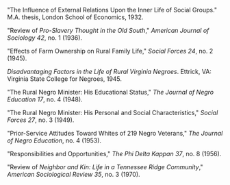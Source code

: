 "The Influence of External Relations Upon the Inner Life of Social Groups." M.A. thesis, London School of Economics, 1932. 

"Review of *Pro-Slavery Thought in the Old South*," *American Journal of Sociology 42*, no. 1 (1936).

"Effects of Farm Ownership on Rural Family Life," *Social Forces 24*, no. 2 (1945).

*Disadvantaging Factors in the Life of Rural Virginia Negroes*. Ettrick, VA: Virginia State College for Negroes, 1945.

"The Rural Negro Minister: His Educational Status," *The Journal of Negro Education 17*, no. 4 (1948).

"The Rural Negro Minister: His Personal and Social Characteristics," *Social Forces 27*, no. 3 (1949).

"Prior-Service Attitudes Toward Whites of 219 Negro Veterans," *The Journal of Negro Education*, no. 4 (1953). 

"Responsibilities and Opportunities," *The Phi Delta Kappan 37*, no. 8 (1956).

"Review of *Neighbor and Kin: Life in a Tennessee Ridge Community*," *American Sociological Review 35*, no. 3 (1970).
